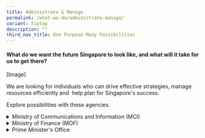 ```yaml
---
title: Administrate & Manage
permalink: /what-we-do/administrate-manage/
variant: tiptap
description: ""
third_nav_title: One Purpose Many Possibilities
---
```

<h4>What do we want the future Singapore to look like, and what will it take for us to get there?</h4>
<p>[Image]</p>
<p>We are looking for individuals who can drive effective strategies, manage
resources efficiently and&nbsp; help plan for Singapore's success.</p>
<p>Explore possibilities with these agencies.</p>
<div data-type="detailGroup" class="isomer-accordion isomer-accordion-white">
<details class="isomer-details">
<summary>Ministry of Communications and Information (MCI)</summary>
<div data-type="detailsContent" class="isomer-details-content">
<p>Visit the MCI website <a href="www.mci.gov.sg" rel="noopener noreferrer nofollow" target="_blank">here</a>
</p>
<p></p>
<h4>Statutory Boards</h4>
<ul data-tight="true" class="tight">
<li>
<p>Infocomm Media Development Authority</p>
</li>
<li>
<p>Government Technology Agency</p>
</li>
<li>
<p>National Library Board</p>
</li>
<li>
<p>Personal Data Protection Commission</p>
</li>
<li>
<p>Cyber Security Agency of Singapore</p>
</li>
</ul>
<p></p>
</div>
</details>
<details class="isomer-details">
<summary>Ministry of Finance (MOF)</summary>
<div data-type="detailsContent" class="isomer-details-content">
<p>Visit the MOF website <a href="www.mof.gov.sg" rel="noopener noreferrer nofollow" target="_blank">here</a>
</p>
<p></p>
<h4>Statutory Boards</h4>
<ul data-tight="true" class="tight">
<li>
<p>Inland Revenue Authority of Singapore</p>
</li>
<li>
<p>Accounting and Corporate Regulatory Authority</p>
</li>
<li>
<p>Tote Board</p>
</li>
<li>
<p>Singapore Accounting Commission</p>
</li>
</ul>
</div>
</details>
<details class="isomer-details">
<summary>Prime Minister's Office</summary>
<div data-type="detailsContent" class="isomer-details-content">
<p>Visit the PMO website <a href="www.mof.gov.sg" rel="noopener noreferrer nofollow" target="_blank">here</a>
</p>
<p></p>
<h4>Statutory Boards</h4>
<ul data-tight="true" class="tight">
<li>
<p>Prime Minister's Office</p>
</li>
<li>
<p>Corrupt Practices Investigation Bureau</p>
</li>
<li>
<p>Elections Department</p>
</li>
<li>
<p>National Research Foundation</p>
</li>
<li>
<p>National Security Coordination Secretariat</p>
</li>
<li>
<p>Public Service Division</p>
</li>
<li>
<p>Civil Service College</p>
</li>
<li>
<p>Government Technology Agency of Singapore</p>
</li>
<li>
<p>Strategy Group</p>
</li>
<li>
<p>Monetary Authority of Singapore</p>
</li>
</ul>
</div>
</details>
</div>
<p></p>